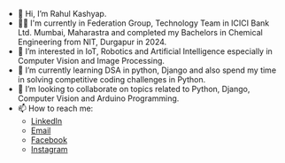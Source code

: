 - 👋 Hi, I’m Rahul Kashyap.
- 🧑‍🦰 I'm currently in Federation Group, Technology Team in ICICI Bank Ltd. Mumbai, Maharastra and completed my Bachelors in Chemical Engineering from NIT, Durgapur in 2024.
- 👀 I’m interested in IoT, Robotics and Artificial Intelligence especially in Computer Vision and Image Processing.
- 🌱 I’m currently learning DSA in python, Django and also spend my time in solving competitive coding challenges in Python.
- 💞️ I’m looking to collaborate on topics related to Python, Django, Computer Vision and Arduino Programming.
- 📫 How to reach me: 
    * [LinkedIn](https://www.linkedin.com/in/rahul-kashyap-a30777202/)
    * [Email](rahulkshp2018@gmail.com)
    * [Facebook](https://www.facebook.com/profile.php?id=100058441230020)
    * [Instagram](https://www.instagram.com/rahkshp/?hl=en)
         
       


<!---
rk18venom/rk18venom is a ✨ special ✨ repository because its `README.md` (this file) appears on your GitHub profile.
You can click the Preview link to take a look at your changes.
--->
